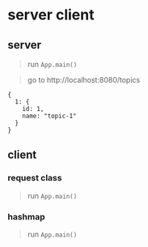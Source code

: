 # server client

## server

> run `App.main()`

> go to http://localhost:8080/topics

```
{
  1: {
    id: 1,
    name: "topic-1"
  }
}
```

## client
 
### request class

> run `App.main()`

### hashmap

> run `App.main()`
